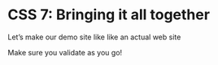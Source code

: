 # CSS 7: Bringing it all together

Let’s make our demo site like like an actual web site 

Make sure you validate as you go!

